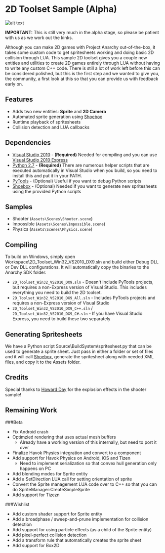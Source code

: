 2D Toolset Sample (Alpha)
=========================

![alt text](http://www.projectanarchy.com/sites/default/files/Project%20Anarchy%20Logo.png "Project Anarchy")

**IMPORTANT:** This is still very much in the alpha stage, so please be patient with us as we work out the kinks.

Although you can make 2D games with Project Anarchy out-of-the-box, it takes some custom code to get spritesheets working and doing basic
2D collision through LUA. This sample 2D toolset gives you a couple new entities and utilities to create 2D games entirely through LUA without
having to write any custom C++ code. There is still a lot of work left before this can be considered polished, but this is the first step
and we wanted to give you, the community, a first look at this so that you can provide us with feedback early on.

Features
--------

- Adds two new entities: **Sprite** and **2D Camera**
- Automated sprite generation using [Shoebox][1]
- Runtime playback of spritesheets
- Collision detection and LUA callbacks

Dependencies
------------

* [Visual Studio 2010][6] - **(Required)** Needed for compiling and you can use [Visual Studio 2010 Express][5]
* [Python 2.7][4] - **(Required)** There are numerous helper scripts that are executed automatically in Visual Studio when you build, so you need to install this and put it in your PATH.
* [PyTools][3] - (Optional) Useful if you want to debug Python scripts
* [Shoebox][1] - (Optional) Needed if you want to generate new spritesheets using the provided Python scripts

Samples
-------

* Shooter (`Assets\Scenes\Shooter.scene`)
* Impossible (`Assets\Scenes\Impossible.scene`)
* Physics (`Assets\Scenes\Physics.scene`) 

Compiling
---------

To build on Windows, simply open Workspace\2D_Toolset_Win32_VS2010_DX9.sln and build either Debug DLL or Dev DLL
configurations. It will automatically copy the binaries to the Anarchy SDK folder.

* `2D_Toolset_Win32_VS2010_DX9.sln` - Doesn't include PyTools projects, but requires a non-Express version of Visual Studio. This includes everything you need to build the 2D toolset.
* `2D_Toolset_Win32_VS2010_DX9_All.sln` - Includes PyTools projects and requires a non-Express version of Visual Studio
* `2D_Toolset_Win32_VS2010_DX9_C++.sln` / `2D_Toolset_Win32_VS2010_DX9_C#.sln` - If you have Visual Studio Express, you need to build these two separately

Generating Spritesheets
-----------------------

We have a Python script Source\BuildSystem\spritesheet.py that can be used to generate a sprite sheet. Just pass in either a folder or set of files and it
will call [Shoebox][1], generate the spritesheet along with needed XML files, and copy it to the Assets folder.

Credits
-------

Special thanks to [Howard Day][8] for the explosion effects in the shooter sample!

Remaining Work
--------------

###Beta

- Fix Android crash
- Optimzied rendering that uses actual mesh buffers
  - Already have a working version of this internally, but need to port it over
- Finalize Havok Physics integration and convert to a component
- Add support for Havok Physics on Android, iOS and Tizen
  - Need to implement serialization so that convex hull generation only happens on PC
- Add blending modes for Sprite entity
- Add a SetDirection LUA call for setting orientation of sprite
- Convert the Sprite management LUA code over to C++ so that you can do SpriteManager:CreateSimpleSprite
- Add support for Tizezn

###Wishlist

- Add custom shader support for Sprite entity
- Add a broadphase / sweep-and-prune implementation for collision detection
- Add support for using particle effects (as a child of the Sprite entity)
- Add pixel-perfect collision detection
- Add a transform rule that automatically creates the sprite sheet
- Add support for Box2D

[1]: http://renderhjs.net/shoebox/
[2]: http://www.polycount.com/forum/showthread.php?t=91554&highlight=shoebox
[3]: http://pytools.codeplex.com/
[4]: http://www.python.org/download/releases/2.7.6/
[5]: http://www.visualstudio.com/en-us/downloads#d-2010-express
[6]: http://www.visualstudio.com/
[7]: http://flukedude.com/theimpossiblegame/
[8]: http://www.hedfiles.net/
